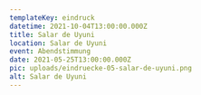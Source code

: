 ```yaml
---
templateKey: eindruck
datetime: 2021-10-04T13:00:00.000Z
title: Salar de Uyuni
location: Salar de Uyuni
event: Abendstimmung
date: 2021-05-25T13:00:00.000Z
pic: uploads/eindruecke-05-salar-de-uyuni.png
alt: Salar de Uyuni
---
```


